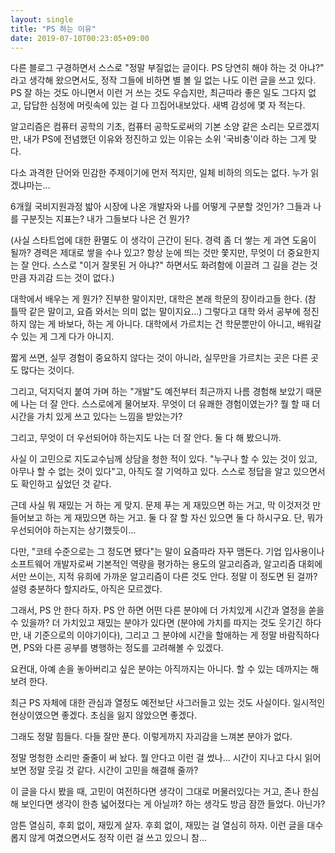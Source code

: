 ```yaml
---
layout: single
title: "PS 하는 이유"
date: 2019-07-10T00:23:05+09:00
---
```


다른 블로그 구경하면서 스스로 "정말 부질없는 글이다. PS 당연히 해야 하는 것 아냐?" 라고 생각해 왔으면서도, 정작 그들에 비하면 별 볼 일 없는 나도 이런 글을 쓰고 있다. PS 잘 하는 것도 아니면서 이런 거 쓰는 것도 우습지만, 최근따라 좋은 일도 그다지 없고, 답답한 심정에 머릿속에 있는 걸 다 끄집어내보았다. 새벽 감성에 몇 자 적는다.  

알고리즘은 컴퓨터 공학의 기초, 컴퓨터 공학도로써의 기본 소양 같은 소리는 모르겠지만, 내가 PS에 전념했던 이유와 정진하고 있는 이유는 소위 '국비충'이라 하는 그게 맞다.  

다소 과격한 단어와 민감한 주제이기에 먼저 적지만, 일체 비하의 의도는 없다. 누가 읽겠냐마는...  

6개월 국비지원과정 밟아 시장에 나온 개발자와 나를 어떻게 구분할 것인가? 그들과 나를 구분짓는 지표는? 내가 그들보다 나은 건 뭔가?  

(사실 스타트업에 대한 환멸도 이 생각이 근간이 된다. 경력 좀 더 쌓는 게 과연 도움이 될까? 경력은 제대로 쌓을 수나 있고? 항상 눈에 띄는 것만 쫓지만, 무엇이 더 중요한지는 잘 안다. 스스로 "이거 잘못된 거 아냐?" 하면서도 화려함에 이끌려 그 길을 걷는 것만큼 자괴감 드는 것이 없다.)  

대학에서 배우는 게 뭔가? 진부한 말이지만, 대학은 본래 학문의 장이라고들 한다. (참 틀딱 같은 말이고, 요즘 와서는 의미 없는 말이지요...) 그렇다고 대학 와서 공부에 정진하지 않는 게 바보다, 하는 게 아니다. 대학에서 가르치는 건 학문뿐만이 아니고, 배워갈 수 있는 게 그게 다가 아니지.  

짧게 쓰면, 실무 경험이 중요하지 않다는 것이 아니라, 실무만을 가르치는 곳은 다른 곳도 많다는 것이다.  

그리고, 덕지덕지 붙여 가며 하는 "개발"도 예전부터 최근까지 나름 경험해 보았기 때문에 나는 더 잘 안다. 스스로에게 물어보자. 무엇이 더 유쾌한 경험이였는가? 뭘 할 때 더 시간을 가치 있게 쓰고 있다는 느낌을 받았는가?  

그리고, 무엇이 더 우선되어야 하는지도 나는 더 잘 안다. 둘 다 해 봤으니까.  

사실 이 고민으로 지도교수님께 상담을 청한 적이 있다. "누구나 할 수 있는 것이 있고, 아무나 할 수 없는 것이 있다"고, 아직도 잘 기억하고 있다. 스스로 정답을 알고 있으면서도 확인하고 싶었던 것 같다.  

근데 사실 뭐 재밌는 거 하는 게 맞지. 문제 푸는 게 재밌으면 하는 거고, 막 이것저것 만들어보고 하는 게 재밌으면 하는 거고. 둘 다 잘 할 자신 있으면 둘 다 하시구요. 단, 뭐가 우선되어야 하는지는 상기했듯이...  

다만, "코테 수준으로는 그 정도면 됐다"는 말이 요즘따라 자꾸 맴돈다. 기업 입사용이나 소프트웨어 개발자로써 기본적인 역량을 평가하는 용도의 알고리즘과, 알고리즘 대회에서만 쓰이는, 지적 유희에 가까운 알고리즘이 다른 것도 안다. 정말 이 정도면 된 걸까? 설령 충분하다 할지라도, 아직은 모르겠다.  

그래서, PS 안 한다 하자. PS 안 하면 어떤 다른 분야에 더 가치있게 시간과 열정을 쏟을 수 있을까? 더 가치있고 재밌는 분야가 있다면 (분야에 가치를 따지는 것도 웃기긴 하다만, 내 기준으로의 이야기이다), 그리고 그 분야에 시간을 할애하는 게 정말 바람직하다면, PS와 다른 공부를 병행하는 정도를 고려해볼 수 있겠다.  

요컨대, 아예 손을 놓아버리고 싶은 분야는 아직까지는 아니다. 할 수 있는 데까지는 해 보려 한다.  

최근 PS 자체에 대한 관심과 열정도 예전보단 사그러들고 있는 것도 사실이다. 일시적인 현상이였으면 좋겠다. 초심을 잃지 않았으면 좋겠다.  

그래도 정말 힘들다. 다들 잘만 푼다. 이렇게까지 자괴감을 느껴본 분야가 없다.  

정말 멍청한 소리만 줄줄이 써 놨다. 뭘 안다고 이런 걸 썼나... 시간이 지나고 다시 읽어보면 정말 웃길 것 같다. 시간이 고민을 해결해 줄까?  

이 글을 다시 봤을 때, 고민이 여전하다면 생각이 그대로 머물러있다는 거고, 존나 한심해 보인다면 생각이 한층 넓어졌다는 게 아닐까? 하는 생각도 방금 잠깐 들었다. 아닌가?  

암튼 열심히, 후회 없이, 재밌게 살자. 후회 없이, 재밌는 걸 열심히 하자. 이런 글을 대수롭지 않게 여겼으면서도 정작 이런 걸 쓰고 있으니 참...  